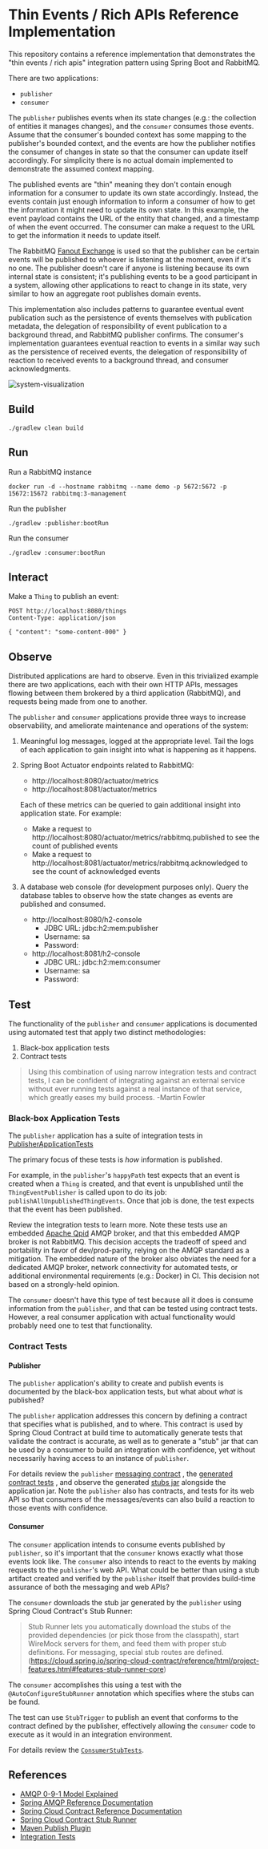 #   Thin Events / Rich APIs Reference Implementation

This repository contains a reference implementation that demonstrates the "thin events / rich apis" integration pattern
using Spring Boot and RabbitMQ.

There are two applications:
*   `publisher`
*   `consumer`

The `publisher` publishes events when its state changes (e.g.: the collection of entities it manages changes), and the
`consumer` consumes those events. Assume that the consumer's bounded context has some mapping to the publisher's
bounded context, and the events are how the publisher notifies the consumer of changes in state so that the consumer
can update itself accordingly. For simplicity there is no actual domain implemented to demonstrate the assumed context
mapping.

The published events are "thin" meaning they don't contain enough information for a consumer to update its own state
accordingly. Instead, the events contain just enough information to inform a consumer of how to get the information it
might need to update its own state. In this example, the event payload contains the URL of the entity that changed, and
a timestamp of when the event occurred. The consumer can make a request to the URL to get the information it needs to
update itself.

The RabbitMQ [Fanout Exchange](https://www.rabbitmq.com/tutorials/amqp-concepts.html#exchange-fanout) is used so that
the publisher can be certain events will be published to whoever is listening at the moment, even if it's no one. The
publisher doesn't care if anyone is listening because its own internal state is consistent; it's publishing events to be
a good participant in a system, allowing other applications to react to change in its state, very similar to how an
aggregate root publishes domain events.

This implementation also includes patterns to guarantee eventual event publication such as the persistence of events
themselves with publication metadata, the delegation of responsibility of event publication to a background thread, and
RabbitMQ publisher confirms. The consumer's implementation guarantees eventual reaction to events in a similar way such
as the persistence of received events, the delegation of responsibility of reaction to received events to a background
thread, and consumer acknowledgments.

![system-visualization](system-visualization.jpg)

##  Build

`./gradlew clean build`

##  Run

Run a RabbitMQ instance
```shell
docker run -d --hostname rabbitmq --name demo -p 5672:5672 -p 15672:15672 rabbitmq:3-management
```

Run the publisher
```shell
./gradlew :publisher:bootRun
```

Run the consumer
```shell
./gradlew :consumer:bootRun
```

##  Interact

Make a `Thing` to publish an event:

```http request
POST http://localhost:8080/things
Content-Type: application/json

{ "content": "some-content-000" }
```

##  Observe

Distributed applications are hard to observe. Even in this trivialized example there are two applications, each with
their own HTTP APIs, messages flowing between them brokered by a third application (RabbitMQ), and requests being made
from one to another.

The `publisher` and `consumer` applications provide three ways to increase observability, and ameliorate maintenance and
operations of the system:

1.  Meaningful log messages, logged at the appropriate level. Tail the logs of each application to gain insight into
    what is happening as it happens.
1.  Spring Boot Actuator endpoints related to RabbitMQ:

    *   http://localhost:8080/actuator/metrics
    *   http://localhost:8081/actuator/metrics

    Each of these metrics can be queried to gain additional insight into application state. For example:

    *   Make a request to http://localhost:8080/actuator/metrics/rabbitmq.published to see the count of published events
    *   Make a request to http://localhost:8081/actuator/metrics/rabbitmq.acknowledged to see the count of acknowledged
        events
1.  A database web console (for development purposes only). Query the database tables to observe how the state changes
    as events are published and consumed.

    *   http://localhost:8080/h2-console
        *   JDBC URL: jdbc:h2:mem:publisher
        *   Username: sa
        *   Password:
    *   http://localhost:8081/h2-console
        *   JDBC URL: jdbc:h2:mem:consumer
        *   Username: sa
        *   Password:

##  Test

The functionality of the `publisher` and `consumer` applications is documented using automated test that apply two
distinct methodologies:

1.  Black-box application tests
1.  Contract tests

> Using this combination of using narrow integration tests and contract tests, I can be confident of integrating against an external service without ever running tests against a real instance of that service, which greatly eases my build process.
 -Martin Fowler

### Black-box Application Tests

The `publisher` application has a suite of integration tests in [PublisherApplicationTests](publisher/src/test/java/dev/samsanders/demo/rabbitmq/publisher/PublisherApplicationTests.java)

The primary focus of these tests is _how_ information is published.

For example, in the `publisher`'s `happyPath` test expects that an event is created when a `Thing` is created, and that
event is unpublished until the `ThingEventPublisher` is called upon to do its job: `publishAllUnpublishedThingEvents`.
Once that job is done, the test expects that the event has been published.

Review the integration tests to learn more. Note these tests use an embedded [Apache Qpid](https://qpid.apache.org/)
AMQP broker, and that this embedded AMQP broker is not RabbitMQ. This decision accepts the tradeoff of speed and
portability in favor of dev/prod-parity, relying on the AMQP standard as a mitigation. The embedded nature of the broker
also obviates the need for a dedicated AMQP broker, network connectivity for automated tests, or additional
environmental requirements (e.g.: Docker) in CI. This decision not based on a strongly-held opinion.

The `consumer` doesn't have this type of test because all it does is consume information from the `publisher`, and that
can be tested using contract tests. However, a real consumer application with actual functionality would probably need
one to test that functionality.

### Contract Tests

#### Publisher

The `publisher` application's ability to create and publish events is documented by the black-box application tests, but
what about _what_ is published?

The `publisher` application addresses this concern by defining a contract that specifies what is published, and to
where. This contract is used by Spring Cloud Contract at build time to automatically generate tests that validate the
contract is accurate, as well as to generate a "stub" jar that can be used by a consumer to build an integration with
confidence, yet without necessarily having access to an instance of `publisher`.

For details review the `publisher` [messaging contract](publisher/src/contractTest/resources/contracts/messaging/publish-thing-event.yml)
, the [generated contract tests](publisher/build/generated-test-sources/contractTest/java/dev/samsanders/demo/rabbitmq/publisher/contracts/MessagingTest.java)
, and observe the generated [stubs jar](publisher/build/libs/publisher-0.0.1-SNAPSHOT-stubs.jar) alongside the
application jar. Note the `publisher` also has contracts, and tests for its web API so that consumers of the
messages/events can also build a reaction to those events with confidence.

#### Consumer

The `consumer` application intends to consume events published by `publisher`, so it's important that the `consumer`
knows exactly what those events look like. The `consumer` also intends to react to the events by making requests to the
`publisher`'s web API. What could be better than using a stub artifact created and verified by the `publisher` itself
that provides build-time assurance of both the messaging and web APIs?

The `consumer` downloads the stub jar generated by the `publisher` using Spring Cloud Contract's Stub Runner:
> Stub Runner lets you automatically download the stubs of the provided dependencies (or pick those from the classpath), start WireMock servers for them, and feed them with proper stub definitions. For messaging, special stub routes are defined.
> (https://cloud.spring.io/spring-cloud-contract/reference/html/project-features.html#features-stub-runner-core)

The `consumer` accomplishes this using a test with the `@AutoConfigureStubRunner` annotation which specifies where the
stubs can be found.

The test can use `StubTrigger` to publish an event that conforms to the contract defined by the publisher, effectively
allowing the `consumer` code to execute as it would in an integration environment.

For details review the [`ConsumerStubTests`](consumer/src/test/java/dev/samsanders/demo/rabbitmq/consumer/ConsumerStubTests.java).

##  References

*   [AMQP 0-9-1 Model Explained](https://www.rabbitmq.com/tutorials/amqp-concepts.html)
*   [Spring AMQP Reference Documentation](https://docs.spring.io/spring-amqp/reference/html)
*   [Spring Cloud Contract Reference Documentation](https://cloud.spring.io/spring-cloud-contract/reference/html/index.html)
*   [Spring Cloud Contract Stub Runner](https://cloud.spring.io/spring-cloud-contract/reference/html/project-features.html#features-stub-runner)
*   [Maven Publish Plugin](https://docs.gradle.org/current/userguide/publishing_maven.html#publishing_maven)
*   [Integration Tests](https://martinfowler.com/bliki/IntegrationTest.html)

